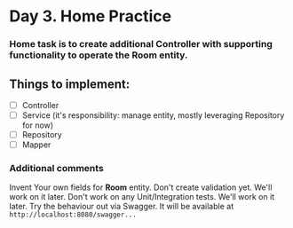 # Day 3. Home Practice

### Home task is to create additional Controller with supporting functionality to operate the **Room** entity.

## Things to implement:
- [ ] Controller
- [ ] Service (it's responsibility: manage entity, mostly leveraging Repository for now)
- [ ] Repository
- [ ] Mapper

### Additional comments
Invent Your own fields for **Room** entity.
Don't create validation yet. We'll work on it later.
Don't work on any Unit/Integration tests. We'll work on it later.
Try the behaviour out via Swagger. It will be available at `http://localhost:8080/swagger...`
